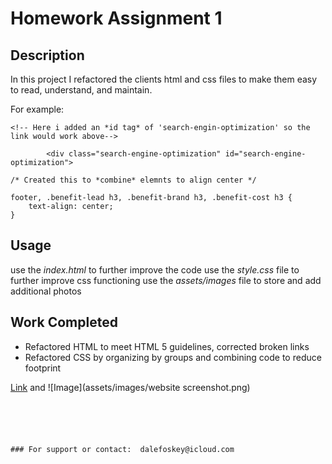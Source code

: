 # Homework Assignment 1



## Description

In this project I refactored the clients html and css files to make them easy to read, understand, and maintain.


For example:

```
<!-- Here i added an *id tag* of 'search-engin-optimization' so the link would work above-->

        <div class="search-engine-optimization" id="search-engine-optimization">

```

```
/* Created this to *combine* elemnts to align center */

footer, .benefit-lead h3, .benefit-brand h3, .benefit-cost h3 {
    text-align: center;
}
```

## Usage
use the *index.html* to further improve the code 
use the *style.css* file to further improve css functioning
use the *assets/images* file to store and add additional photos


## Work Completed

- Refactored HTML to meet HTML 5 guidelines, corrected broken links
- Refactored CSS by organizing by groups and combining code to reduce footprint




[Link](file:///Users/dalefoskey/Documents/GitHub/jdalefoskey.github.io/homeworkassignment1/index.html#social-media-marketing) and ![Image](assets/images/website screenshot.png)
```





### For support or contact:  dalefoskey@icloud.com

